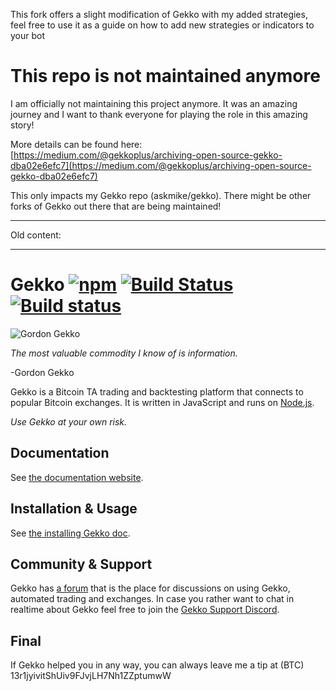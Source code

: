 This fork offers a slight modification of Gekko with my added strategies, feel free to use it as a guide on how to add new strategies or indicators to your bot

# This repo is not maintained anymore

I am officially not maintaining this project anymore. It was an amazing journey and I want to thank everyone for
playing the role in this amazing story!

More details can be found here: [https://medium.com/@gekkoplus/archiving-open-source-gekko-dba02e6efc7](https://medium.com/@gekkoplus/archiving-open-source-gekko-dba02e6efc7)

This only impacts my Gekko repo (askmike/gekko). There might be other forks of Gekko out there that are being maintained!

------

Old content:

------


# Gekko [![npm](https://img.shields.io/npm/dm/gekko.svg)]() [![Build Status](https://travis-ci.org/askmike/gekko.png)](https://travis-ci.org/askmike/gekko) [![Build status](https://ci.appveyor.com/api/projects/status/github/askmike/gekko?branch=stable&svg=true)](https://ci.appveyor.com/project/askmike/gekko)

![Gordon Gekko](http://mikevanrossum.nl/static/gekko.jpg)

*The most valuable commodity I know of is information.*

-Gordon Gekko

Gekko is a Bitcoin TA trading and backtesting platform that connects to popular Bitcoin exchanges. It is written in JavaScript and runs on [Node.js](http://nodejs.org).

*Use Gekko at your own risk.*

## Documentation

See [the documentation website](https://gekko.wizb.it/docs/introduction/about_gekko.html).

## Installation & Usage

See [the installing Gekko doc](https://gekko.wizb.it/docs/installation/installing_gekko.html).

## Community & Support

Gekko has [a forum](https://forum.gekko.wizb.it/) that is the place for discussions on using Gekko, automated trading and exchanges. In case you rather want to chat in realtime about Gekko feel free to join the [Gekko Support Discord](https://discord.gg/26wMygt).

## Final

If Gekko helped you in any way, you can always leave me a tip at (BTC) 13r1jyivitShUiv9FJvjLH7Nh1ZZptumwW
